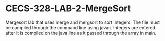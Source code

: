 # CECS-328-LAB-2-MergeSort
Mergesort lab that uses merge and mergsort to sort integers. The file must be compiled through the command line using javac. Integers are entered after it is compiled on the java line as it passed through the array in main.
